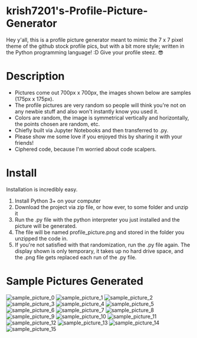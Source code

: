 # krish7201's-Profile-Picture-Generator
Hey y'all, this is a profile picture generator meant to mimic the 7 x 7 pixel theme of the github stock profile pics, but with a bit more style; written in the Python programming language! :D Give your profile steez. 😎

# Description
- Pictures come out 700px x 700px, the images shown below are samples (175px x 175px).
- The profile pictures are very random so people will think you're not on any newbie stuff and also won't instantly know you used it.
- Colors are random, the image is symmetrical vertically and horizontally, the points chosen are random, etc.
- Chiefly built via Jupyter Notebooks and then transferred to .py. 
- Please show me some love if you enjoyed this by sharing it with your friends!
- Ciphered code, because I'm worried about code scalpers.

# Install
Installation is incredibly easy. 
1. Install Python 3+ on your computer 
2. Download the project via zip file, or how ever, to some folder and unzip it
3. Run the .py file with the python interpreter you just installed and the picture will be generated. 
4. The file will be named profile_picture.png and stored in the folder you unzipped the code in.
5. If you're not satisfied with that randomization, run the .py file again. The display shown is only temporary, it takes up no hard drive space, and the .png file gets replaced each run of the .py file.

# Sample Pictures Generated
![sample_picture_0](https://user-images.githubusercontent.com/44722635/230249581-55f6e959-6f46-4ce4-bc5d-173ebd628da8.png)
![sample_picture_1](https://user-images.githubusercontent.com/44722635/230249583-50cbd36b-3c18-427f-ade2-947b25d0230a.png)
![sample_picture_2](https://user-images.githubusercontent.com/44722635/230249585-a0d2dac0-4ac1-4bd5-a313-54bd2cba0631.png)
![sample_picture_3](https://user-images.githubusercontent.com/44722635/230249588-edaf5355-16eb-4227-9313-985068f6b4ea.png)
![sample_picture_4](https://user-images.githubusercontent.com/44722635/230249589-16691bc0-ae68-46ef-84d3-6921d50e4ac6.png)
![sample_picture_5](https://user-images.githubusercontent.com/44722635/230249591-d265326c-9f89-4968-bcd4-3ee572350a20.png)
![sample_picture_6](https://user-images.githubusercontent.com/44722635/230249593-b300e521-f025-404f-9d86-f20cbaebbe11.png)
![sample_picture_7](https://user-images.githubusercontent.com/44722635/230249594-e55c4dd1-8728-4e14-bf8d-03741e1b5d0e.png)
![sample_picture_8](https://user-images.githubusercontent.com/44722635/230249595-3c313ef8-c606-4762-8e48-89b8e6fcaa9e.png)
![sample_picture_9](https://user-images.githubusercontent.com/44722635/230249597-0c318afa-2fb2-449d-ae59-308bbe593802.png)
![sample_picture_10](https://user-images.githubusercontent.com/44722635/230249598-78309b48-a2ce-4a25-8749-5957883be610.png)
![sample_picture_11](https://user-images.githubusercontent.com/44722635/230249601-24648735-104f-42c0-b401-b2ccc6a43d84.png)
![sample_picture_12](https://user-images.githubusercontent.com/44722635/230249602-e76bba6e-3053-4898-a04d-3af9f2885b85.png)
![sample_picture_13](https://user-images.githubusercontent.com/44722635/230249603-e9594b2a-c5cd-4ebd-8680-34ce3f153538.png)
![sample_picture_14](https://user-images.githubusercontent.com/44722635/230249606-cdbaa1f0-d55f-40b6-bd1c-3062d350f1cd.png)
![sample_picture_15](https://user-images.githubusercontent.com/44722635/230249608-1d9f70d5-1945-4d09-83c9-061bc1948929.png)
